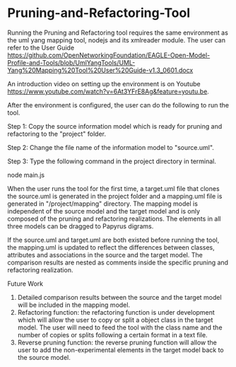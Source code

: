 # Pruning-and-Refactoring-Tool

Running the Pruning and Refactoring tool requires the same environment as the uml yang mapping tool, nodejs and its xmlreader module. The user can  refer to the User Guide https://github.com/OpenNetworkingFoundation/EAGLE-Open-Model-Profile-and-Tools/blob/UmlYangTools/UML-Yang%20Mapping%20Tool%20User%20Guide-v1.3_0601.docx


An introduction video on setting up the environment is on Youtube https://www.youtube.com/watch?v=6At3YFrE8Ag&feature=youtu.be. 

After the environment is configured, the user can do the following to run the tool.

Step 1: Copy the source information model which is ready for pruning and refactoring to the "project" folder.

Step 2: Change the file name of the information model to "source.uml".

Step 3: Type the following command in the project directory in terminal.

node main.js

When the user runs the tool for the first time, a target.uml file that clones the source.uml is generated in the project folder and a mapping.uml file is generated in "/project/mapping" directory. The mapping model is independent of the source model and the target model and is only composed of the pruning and refactoring realizations. The elements in all three models can be dragged to Papyrus digrams.

If the source.uml and target.uml are both existed before running the tool, the mapping.uml is updated to reflect the differences between classes, attributes and associations in the source and the target model. The comparison results are nested as comments inside the specific pruning and refactoring realization.

Future Work
1. Detailed comparison results between the source and the target model will be included in the mapping model.
2. Refactoring function: the refactoring function is under development which will allow the user to copy or split a object class in the target model. The user will need to feed the tool with the class name and the number of copies or splits following a certain format in a text file.
3. Reverse pruning function: the reverse pruning function will allow the user to add the non-experimental elements in the target model back to the source model. 
